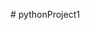 <font class="papago-parent"><font class="papago-source" style="display:none;"># pythonProject1</font># pythonProject1</font>
